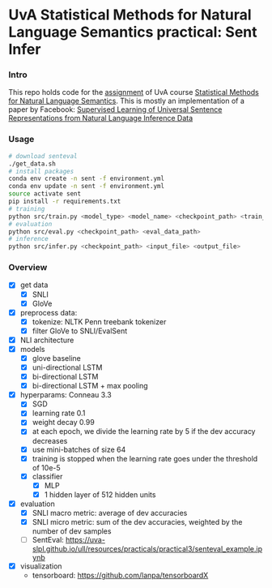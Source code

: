 # UvA Statistical Methods for Natural Language Semantics practical: Sent Infer

### Intro

This repo holds code for the [assignment](https://cl-illc.github.io/semantics/resources/practicals/practical1/smnls_practical.pdf) of UvA course [Statistical Methods for Natural Language Semantics](https://cl-illc.github.io/semantics/).
This is mostly an implementation of a paper by Facebook:
[Supervised Learning of Universal Sentence Representations from 
Natural Language Inference Data](https://www.arxiv-vanity.com/papers/1705.02364/)

### Usage

```bash
# download senteval
./get_data.sh
# install packages
conda env create -n sent -f environment.yml
conda env update -n sent -f environment.yml
source activate sent
pip install -r requirements.txt
# training
python src/train.py <model_type> <model_name> <checkpoint_path> <train_data_path>
# evaluation
python src/eval.py <checkpoint_path> <eval_data_path>
# inference
python src/infer.py <checkpoint_path> <input_file> <output_file>
```

### Overview

- [x] get data
    - [x] SNLI
    - [x] GloVe
- [x] preprocess data:
    - [x] tokenize: NLTK Penn treebank tokenizer
    - [x] filter GloVe to SNLI/EvalSent
- [x] NLI architecture
- [x] models
    - [x] glove baseline
    - [x] uni-directional LSTM
    - [x] bi-directional LSTM
    - [x] bi-directional LSTM + max pooling
- [x] hyperparams: Conneau 3.3
    - [x] SGD
    - [x] learning rate 0.1
    - [x] weight decay 0.99
    - [x] at each epoch, we divide the learning rate by 5 if the dev accuracy decreases
    - [x] use mini-batches of size 64
    - [x] training is stopped when the learning rate goes under the threshold of 10e-5
    - [x] classifier
        - [x] MLP
        - [x] 1 hidden layer of 512 hidden units
- [x] evaluation
    - [x] SNLI macro metric: average of dev accuracies
    - [x] SNLI micro metric: sum of the dev accuracies, weighted by the number of dev samples
    - [ ] SentEval: https://uva-slpl.github.io/ull/resources/practicals/practical3/senteval_example.ipynb
- [x] visualization
    - tensorboard: https://github.com/lanpa/tensorboardX
